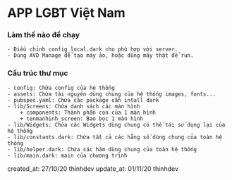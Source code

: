 # APP LGBT Việt Nam

### Làm thế nào để chạy
    - Điều chỉnh config_local.dark cho phù hợp với server.
    - Dùng AVD Manage để tạo máy ảo, hoặc dùng máy thật để run.

### Cấu trúc thư mục
    - config: Chứa config của hệ thống
    - assets: Chứa tài nguyên dùng chung của hệ thống images, fonts...
    - pubspec.yaml: Chứa các package cần intall dark
    - lib/Screens: Chứa danh sách các màn hình
        + components: Thành phần con của 1 màn hình
        + tenmanhinh_screen: Bao bọc 1 màn hình
    - lib/Widgets: Chứa các Widgets dùng chung có thể tái sử dụng lại của hệ thống
    - lib/constants.dark: Chứa tất cả các hằng số dùng chung của toàn hệ thống
    - lib/helper.dark: Chứa các hàm dùng chung của toàn hệ thống
    - lib/main.dark: main của chương trình


created_at: 27/10/20 thinhdev
update_at: 01/11/20 thinhdev
